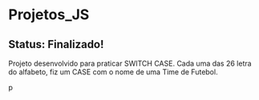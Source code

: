 # Projetos_JS

<h2>Status: <strong>Finalizado!</strong></h2>

<p>
  Projeto desenvolvido para praticar SWITCH CASE. Cada uma das 26 letra do alfabeto, fiz um CASE com o nome de uma Time de Futebol.
</p>p
